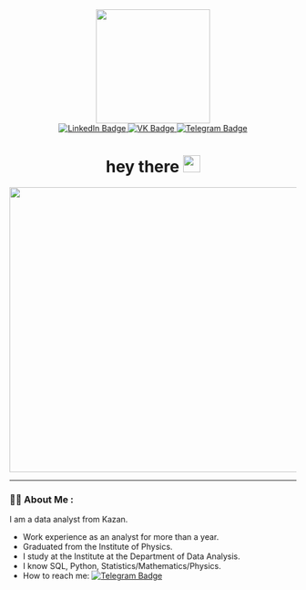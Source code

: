 <div id="header" align="center">
  <!-- гифка --> 
  <img src="https://media.giphy.com/media/fkZukR450RQ1qnGaq9/giphy.gif" width="200"/>
  
  <!-- кнопки с ссылками --> 
  <div id="badges">
    <a href="https://www.linkedin.com/in/anvar-shagvaleev-0b8246235/">
      <img src="https://img.shields.io/badge/LinkedIn-blue?style=for-the-badge&logo=linkedin&logoColor=white" alt="LinkedIn Badge"/>
    </a>
    <a href="https://vk.com/yan_var">
      <img src="https://img.shields.io/badge/vk-blue?logo=vk&logoColor=white&style=for-the-badge" alt="VK Badge"/>
    </a>
    <a href="https://t.me/ashagvaleev">
      <img src="https://img.shields.io/badge/telegram-blue?logo=telegram&logoColor=white&style=for-the-badge" alt="Telegram Badge"/>
    </a>
  </div>
  
  <!-- счетчик -->   
  <img src="https://komarev.com/ghpvc/?username=AnvarShagvaleev&style=flat-square&color=blue" alt=""/>

  <h1>
    hey there
    <img src="https://media.giphy.com/media/hvRJCLFzcasrR4ia7z/giphy.gif" width="30px"/>
  </h1>
</div>

<div align="center">
  <img src="https://lumos.az/wp-content/uploads/2020/12/data-analytics-with-python-learning-journey-1024x853.png" width="600" height="500"/>
</div>

---

### :man_technologist: About Me :
I am a data analyst from Kazan.

- Work experience as an analyst for more than a year.
- Graduated from the Institute of Physics.
- I study at the Institute at the Department of Data Analysis.
- I know SQL, Python, Statistics/Mathematics/Physics.
- How to reach me: [![Telegram Badge](https://img.shields.io/badge/-ashagvaleev-blue?style=flat&logo=Telegram&logoColor=white)](https://t.me/ashagvaleev)
